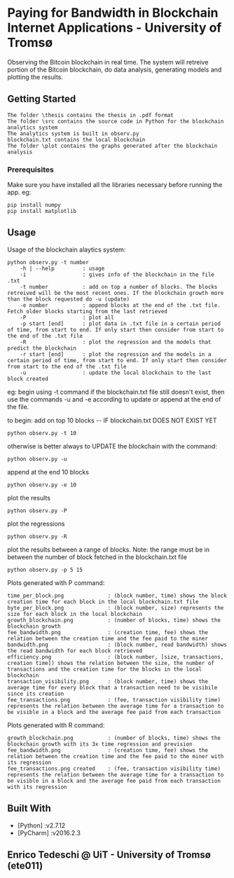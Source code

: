 # Paying for Bandwidth in Blockchain Internet Applications - University of Tromsø

Observing the Bitcoin blockchain in real time. The system will retreive portion of the Bitcoin blockchain, do data analysis, generating models and plotting the results.

## Getting Started

```
The folder \thesis contains the thesis in .pdf format
The folder \src contains the source code in Python for the blockchain analytics system
The analytics system is built in observ.py
blockchain.txt contains the local blockchain
The folder \plot contains the graphs generated after the blockchain analysis
```

### Prerequisites

Make sure you have installed all the libraries necessary before running the app.
eg:

```
pip install numpy
pip install matplotlib
```

## Usage

Usage of the blockchain alaytics system:


```
python observ.py -t number
    -h | --help         : usage
    -i                  : gives info of the blockchain in the file .txt
    -t number           : add on top a number of blocks. The blocks retreived will be the most recent ones. If the blockchain growth more than the block requested do -u (update)
    -e number           : append blocks at the end of the .txt file. Fetch older blocks starting from the last retrieved
    -P                  : plot all
    -p start [end]      : plot data in .txt file in a certain period of time, from start to end. If only start then consider from start to the end of the .txt file
    -R                  : plot the regression and the models that predict the blockchain
    -r start [end]      : plot the regression and the models in a certain period of time, from start to end. If only start then consider from start to the end of the .txt file
    -u                  : update the local blockchain to the last block created
```
eg:
begin using -t command if the blockchain.txt file still doesn't exist,
then use the commands -u and -e according to update or append at the end of the file.

to begin: add on top 10 blocks -- IF blockchain.txt DOES NOT EXIST YET
```
python observ.py -t 10
```
otherwise is better always to UPDATE the blockchain with the command:
```
python observ.py -u
```
append at the end 10 blocks
```
python observ.py -e 10
```
plot the results
```
python observ.py -P
```
plot the regressions
```
python observ.py -R
```
plot the results between a range of blocks.
Note: the range must be in between the number of block fetched in the blockchain.txt file
```
python observ.py -p 5 15
```
Plots generated with P command:
```
time_per_block.png				: (block number, time) shows the block creation time for each block in the local blockchain.txt file
byte_per_block.png				: (block number, size) represents the size for each block in the local blockchain
growth_blockchain.png			: (number of blocks, time) shows the blockchain growth
fee_bandwidth.png				: (creation time, fee) shows the relation between the creation time and the fee paid to the miner
bandwidth.png					: (block number, read bandwidth) shows the read bandwidth for each block retrieved
efficiency.png					: (block number, [size, transactions, creation time]) shows the relation between the size, the number of transactions and the creation time for the blocks in the local blockchain
transaction_visibility.png		: (block number, time) shows the average time for every block that a transaction need to be visibile since its creation 
fee_transactions.png			: (fee, transaction visibility time) represents the relation between the average time for a transaction to be visible in a block and the average fee paid from each transaction
```
Plots generated with R command:
```
growth_blockchain.png			: (number of blocks, time) shows the blockchain growth with its 3x time regression and prevision
fee_bandwidth.png				: (creation time, fee) shows the relation between the creation time and the fee paid to the miner with its regression
fee_transactions.png created	: (fee, transaction visibility time) represents the relation between the average time for a transaction to be visible in a block and the average fee paid from each transaction with its regression
```
## Built With

* [Python]	:v2.7.12
* [PyCharm]	:v2016.2.3

## Enrico Tedeschi @ UiT - University of Tromsø (ete011)
